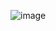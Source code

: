 ![image](https://user-images.githubusercontent.com/76464384/200131918-b989191b-9f8e-4db0-b63b-d82ab2b6c524.png)
